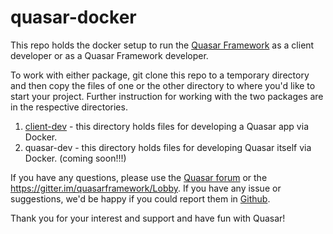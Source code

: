 # quasar-docker 
This repo holds the docker setup to run the [Quasar Framework](http://quasar-framework.org) as a client developer or as a Quasar Framework developer.

To work with either package, git clone this repo to a temporary directory and then copy the files of one or the other directory to where you'd like to start your project. Further instruction for working with the two packages are in the respective directories.

1. [client-dev](https://github.com/quasarframework/quasar-docker/tree/master/client-dev) - this directory holds files for developing a Quasar app via Docker. 
2. quasar-dev - this directory holds files for developing Quasar itself via Docker. (coming soon!!!)

If you have any questions, please use the [Quasar forum](http://forum.quasar-framework.org/) or the https://gitter.im/quasarframework/Lobby. If you have any issue or suggestions, we'd be happy if you could report them in [Github](https://github.com/quasarframework/quasar-docker).

Thank you for your interest and support and have fun with Quasar!
 

